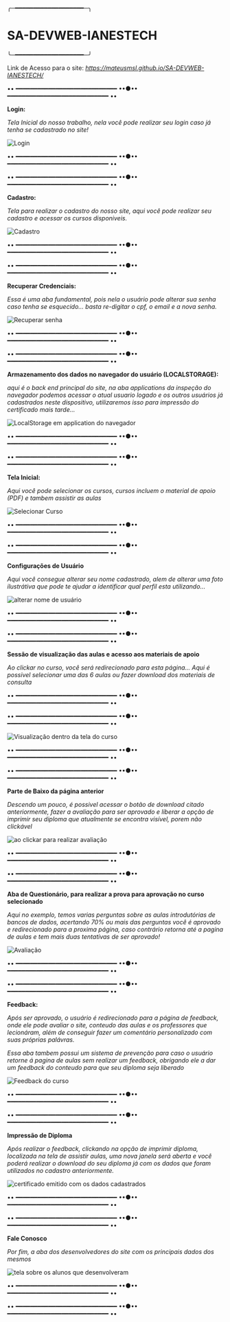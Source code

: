 ╭─━━━━━━━━━━━━━━━━━━━─╮
# SA-DEVWEB-IANESTECH
╰─━━━━━━━━━━━━━━━━━━━─╯

Link de Acesso para o site: *https://mateusmsl.github.io/SA-DEVWEB-IANESTECH/*

•• ━━━━━━━━━━━━━━━━━━━━━━━━━━━━ ••●•• ━━━━━━━━━━━━━━━━━━━━━━━━━━━━ ••

**Login:**

*Tela Inicial do nosso trabalho, nela você pode realizar seu login caso já tenha se cadastrado no site!*



![Login](https://user-images.githubusercontent.com/109548196/193473430-9426eabf-ec0e-458c-8875-84a819ae798b.png)

•• ━━━━━━━━━━━━━━━━━━━━━━━━━━━━ ••●•• ━━━━━━━━━━━━━━━━━━━━━━━━━━━━ ••

•• ━━━━━━━━━━━━━━━━━━━━━━━━━━━━ ••●•• ━━━━━━━━━━━━━━━━━━━━━━━━━━━━ ••

**Cadastro:**

*Tela para realizar o cadastro do nosso site, aqui você pode realizar seu cadastro e acessar os cursos disponiveis.*



![Cadastro](https://user-images.githubusercontent.com/109548196/193473442-a68a4b27-e755-418a-b030-2da94af145b6.png)

•• ━━━━━━━━━━━━━━━━━━━━━━━━━━━━ ••●•• ━━━━━━━━━━━━━━━━━━━━━━━━━━━━ ••

•• ━━━━━━━━━━━━━━━━━━━━━━━━━━━━ ••●•• ━━━━━━━━━━━━━━━━━━━━━━━━━━━━ ••

**Recuperar Credenciais:**

*Essa é uma aba fundamental, pois nela o usuário pode alterar sua senha caso tenha se esquecido... basta re-digitar o cpf, o email e a nova senha.*



![Recuperar senha](https://user-images.githubusercontent.com/109548196/193473463-51e153cd-d7df-4bd4-9e9e-7139522350d0.png)

•• ━━━━━━━━━━━━━━━━━━━━━━━━━━━━ ••●•• ━━━━━━━━━━━━━━━━━━━━━━━━━━━━ ••

•• ━━━━━━━━━━━━━━━━━━━━━━━━━━━━ ••●•• ━━━━━━━━━━━━━━━━━━━━━━━━━━━━ ••

**Armazenamento dos dados no navegador do usuário (LOCALSTORAGE):**

*aqui é o back end principal do site, na aba applications da inspeção do navegador podemos acessar o atual usuario logado e os outros usuários já cadastrados neste dispositivo, utilizaremos isso para impressão do certificado mais tarde...*


![LocalStorage em application do navegador](https://user-images.githubusercontent.com/109548196/193473503-be7267fd-0ce1-45e5-ae94-305775f3daad.png)

•• ━━━━━━━━━━━━━━━━━━━━━━━━━━━━ ••●•• ━━━━━━━━━━━━━━━━━━━━━━━━━━━━ ••

•• ━━━━━━━━━━━━━━━━━━━━━━━━━━━━ ••●•• ━━━━━━━━━━━━━━━━━━━━━━━━━━━━ ••

**Tela Inicial:**

*Aqui você pode selecionar os cursos, cursos incluem o material de apoio (PDF) e tambem assistir as aulas*



![Selecionar Curso](https://user-images.githubusercontent.com/109548196/193474699-96d24f2c-8e7f-4f0a-afc6-75fb357f6d9f.png)

•• ━━━━━━━━━━━━━━━━━━━━━━━━━━━━ ••●•• ━━━━━━━━━━━━━━━━━━━━━━━━━━━━ ••

•• ━━━━━━━━━━━━━━━━━━━━━━━━━━━━ ••●•• ━━━━━━━━━━━━━━━━━━━━━━━━━━━━ ••

**Configurações de Usuário**

*Aqui você consegue alterar seu nome cadastrado, alem de alterar uma foto ilustrátiva que pode te ajudar a identificar qual perfil esta utilizando...*



![alterar nome de usuário](https://user-images.githubusercontent.com/109548196/193474754-d667b4b7-0b38-4462-be7f-a68b9f1d0296.png)

•• ━━━━━━━━━━━━━━━━━━━━━━━━━━━━ ••●•• ━━━━━━━━━━━━━━━━━━━━━━━━━━━━ ••

•• ━━━━━━━━━━━━━━━━━━━━━━━━━━━━ ••●•• ━━━━━━━━━━━━━━━━━━━━━━━━━━━━ ••

**Sessão de visualização das aulas e acesso aos materiais de apoio**

*Ao clickar no curso, você será redirecionado para esta página...*
*Aqui é possivel selecionar uma das 6 aulas ou fazer download dos materiais de consulta*




•• ━━━━━━━━━━━━━━━━━━━━━━━━━━━━ ••●•• ━━━━━━━━━━━━━━━━━━━━━━━━━━━━ ••

•• ━━━━━━━━━━━━━━━━━━━━━━━━━━━━ ••●•• ━━━━━━━━━━━━━━━━━━━━━━━━━━━━ ••



![Visualização dentro da tela do curso](https://user-images.githubusercontent.com/109548196/193474894-592b9aa1-30a0-465e-af11-b38163f5e995.png)

•• ━━━━━━━━━━━━━━━━━━━━━━━━━━━━ ••●•• ━━━━━━━━━━━━━━━━━━━━━━━━━━━━ ••

•• ━━━━━━━━━━━━━━━━━━━━━━━━━━━━ ••●•• ━━━━━━━━━━━━━━━━━━━━━━━━━━━━ ••

**Parte de Baixo da página anterior**

*Descendo um pouco, é possivel acessar o botão de download citado anteriormente, fazer a avaliação para ser aprovado e liberar a opção de imprimir seu diploma que atualmente se encontra visível, porem não clickável*



![ao clickar para realizar avaliação](https://user-images.githubusercontent.com/109548196/193474984-9090584d-8e1c-4230-9e41-062f553a5fb1.png)

•• ━━━━━━━━━━━━━━━━━━━━━━━━━━━━ ••●•• ━━━━━━━━━━━━━━━━━━━━━━━━━━━━ ••

•• ━━━━━━━━━━━━━━━━━━━━━━━━━━━━ ••●•• ━━━━━━━━━━━━━━━━━━━━━━━━━━━━ ••

**Aba de Questionário, para realizar a prova para aprovação no curso selecionado**

*Aqui no exemplo, temos varias perguntas sobre as aulas introdutórias de bancos de dados, acertando 70% ou mais das perguntas você é aprovado e redirecionado para a proxima página, caso contrário retorna até a pagina de aulas e tem mais duas tentativas de ser aprovado!*



![Avaliação](https://user-images.githubusercontent.com/109548196/193475060-f412d7b9-9bf2-4024-b3fc-f278f07c5ebe.png)

•• ━━━━━━━━━━━━━━━━━━━━━━━━━━━━ ••●•• ━━━━━━━━━━━━━━━━━━━━━━━━━━━━ ••

•• ━━━━━━━━━━━━━━━━━━━━━━━━━━━━ ••●•• ━━━━━━━━━━━━━━━━━━━━━━━━━━━━ ••

**Feedback:**

*Após ser aprovado, o usuário é redirecionado para a página de feedback, onde ele pode avaliar o site, conteudo das aulas e os professores que lecionáram, além de conseguir fazer um comentário personalizado com suas próprias palávras.*

*Essa aba tambem possui um sistema de prevenção para caso o usuário retorne á pagina de aulas sem realizar um feedback, obrigando ele a dar um feedback do conteudo para que seu diploma seja liberado*



![Feedback do curso](https://user-images.githubusercontent.com/109548196/193475125-9b0531aa-bf2f-4b9b-b01b-b09fcb2a183b.png)

•• ━━━━━━━━━━━━━━━━━━━━━━━━━━━━ ••●•• ━━━━━━━━━━━━━━━━━━━━━━━━━━━━ ••

•• ━━━━━━━━━━━━━━━━━━━━━━━━━━━━ ••●•• ━━━━━━━━━━━━━━━━━━━━━━━━━━━━ ••

**Impressão de Diploma**

*Após realizar o feedback, clickando na opção de imprimir diploma, localizada na tela de assistir aulas, uma nova janela será aberta e você poderá realizar o download do seu diploma já com os dados que foram utilizados no cadastro anteriormente.*



![certificado emitido com os dados cadastrados](https://user-images.githubusercontent.com/109548196/193475221-46977c71-2247-44cc-be42-daf0b7ba3bf0.png)

•• ━━━━━━━━━━━━━━━━━━━━━━━━━━━━ ••●•• ━━━━━━━━━━━━━━━━━━━━━━━━━━━━ ••

•• ━━━━━━━━━━━━━━━━━━━━━━━━━━━━ ••●•• ━━━━━━━━━━━━━━━━━━━━━━━━━━━━ ••

**Fale Conosco**

*Por fim, a aba dos desenvolvedores do site com os principais dados dos mesmos*





![tela sobre os alunos que desenvolveram](https://user-images.githubusercontent.com/109548196/193475310-85a74ef3-8214-4706-9e6c-e67b66b5710b.png)

•• ━━━━━━━━━━━━━━━━━━━━━━━━━━━━ ••●•• ━━━━━━━━━━━━━━━━━━━━━━━━━━━━ ••

•• ━━━━━━━━━━━━━━━━━━━━━━━━━━━━ ••●•• ━━━━━━━━━━━━━━━━━━━━━━━━━━━━ ••
